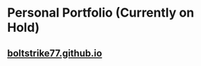 # Personal Portfolio (Currently on Hold)

## <a href="boltstrike77.github.io">boltstrike77.github.io</a>
